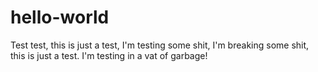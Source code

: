 # hello-world
Test test, this is just a test, I'm testing some shit, I'm breaking some shit, this is just a test. I'm testing in a vat of garbage!
